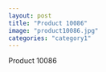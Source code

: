 ```yaml
---
layout: post
title: "Product 10086"
image: "product10086.jpg"
categories: "category1"
---
```

Product 10086
